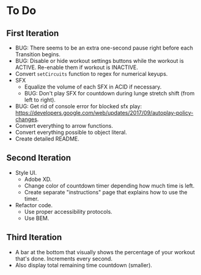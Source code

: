# To Do


## First Iteration

- BUG: There seems to be an extra one-second pause right before each Transition begins.
- BUG: Disable or hide workout settings buttons while the workout is ACTIVE. Re-enable them if workout is INACTIVE.
- Convert `setCircuits` function to regex for numerical keyups.
- SFX
  - Equalize the volume of each SFX in ACID if necessary.
  - BUG: Don't play SFX for countdown during lunge stretch shift (from left to right).
- BUG: Get rid of console error for blocked sfx play: https://developers.google.com/web/updates/2017/09/autoplay-policy-changes.
- Convert everything to arrow functions.
- Convert everything possible to object literal.
- Create detailed README.


## Second Iteration

- Style UI.
  - Adobe XD.
  - Change color of countdown timer depending how much time is left.
  - Create separate "instructions" page that explains how to use the timer.
- Refactor code.
  - Use proper accessibility protocols.
  - Use BEM.


## Third Iteration

- A bar at the bottom that visually shows the percentage of your workout that's done. Increments every second.
- Also display total remaining time countdown (smaller).